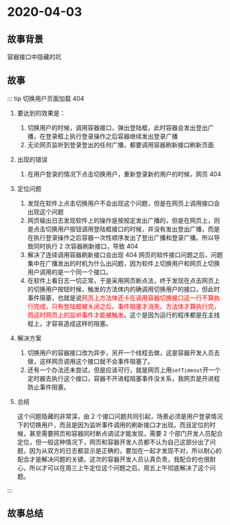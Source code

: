 # 2020-04-03

## 故事背景

容器接口中隐藏的坑

## 故事

::: tip 切换用户页面加载 404

1. 要达到的效果是：

   1. 切换用户的时候，调用容器接口，弹出登陆框，此时容器会发出登出广播，在登录框上执行登录操作之后容器继续发出登录广播
   2. 无论网页监听到登录登出的任何广播，都要调用容器刷新接口刷新页面

2. 出现的错误

   1. 在用户登录的情况下点击切换用户，重新登录新的用户的时候，网页 404

3. 定位问题

   1. 发现在软件上点击切换用户不会出现这个问题，但是在网页上调用接口会出现这个问题
   2. 网页输出日志发现软件上的操作是按规定发出广播的，但是在网页上，则是点击切换用户按钮调用登陆框接口的时候，并没有发出登出广播，而是在执行登录操作之后容器一次性顺序发出了登出广播和登录广播。所以导致同时执行 2 次容器刷新接口，导致 404
   3. 解决了连续调用容器刷新接口会出现 404 网页的软件接口问题之后，问题集中在广播发出的时机为什么出问题，因为软件上切换用户和网页上切换用户调用的是一个同一个接口。
   4. 在软件上看日志一切正常，于是采用网页断点法，终于发现在点击网页上的切换用户按钮时候，触发的方法体内的确调用切换用户的接口，但此时事件阻塞，也就是说<span style="color: red">网页上方法体还卡在调用容器切换接口这一行不算执行完成，只有登陆框被关闭之后，事件阻塞才消失，方法体才算执行完，而这时网页上的监听事件才能被触发</span>。这个是因为运行的程序都是在主线程上，才容易造成这样的阻塞。

4. 解决方案

   1. 切换用户的容器接口改为异步，另开一个线程去做，这是容器开发人员去做，这样网页调用这个接口就不会事件阻塞了。
   2. 还有一个办法还未尝试，但是应该可行，就是网页上用`setTimeout`开一个定时器去执行这个接口，容器不开进程阻塞事件没关系，我网页是开进程防止事件阻塞。

5. 总结

   这个问题隐藏的非常深，由 2 个接口问题共同引起，场景必须是用户登录情况下的切换用户，而且是因为监听事件调用的刷新接口才出现。而且定位的时候，甚至需要网页和容器同时断点调试才能发现，需要 2 个部门开发人员配合定位，但一般这种情况下，网页和容器开发人员都不认为自己这部分出了问题，因为从双方的日志都显示是正确的，要加在一起才发现不对，所以耐心的配合才是解决问题的关键。这次的容器开发人员认真负责，我配合的也很耐心，所以才可以在周三上午定位这个问题之后，周五上午彻底解决了这个问题。

:::

## 故事总结
